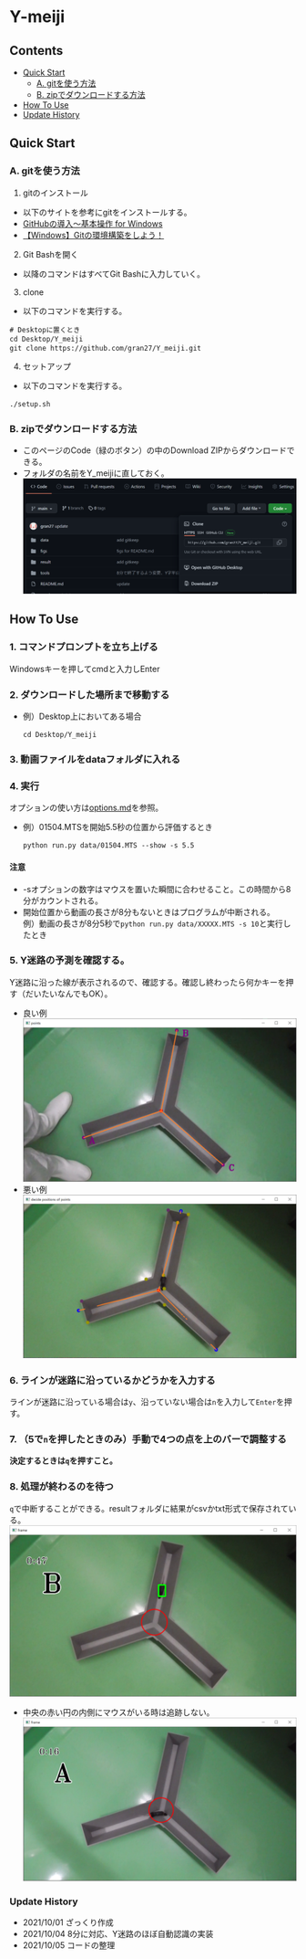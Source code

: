 # Y-meiji
## Contents
* [Quick Start](#quick-start)
	* [A. gitを使う方法](#A.-gitを使う方法)
	* [B. zipでダウンロードする方法](#B.-zipでダウンロードする方法)
* [How To Use](#how-to-use)
* [Update History](#update-history)
## Quick Start
### A. gitを使う方法
1. gitのインストール
- 以下のサイトを参考にgitをインストールする。
- [GitHubの導入〜基本操作 for Windows](https://qiita.com/Kenta-Okuda/items/c3dcd60a80a82147e1bf)
- [【Windows】Gitの環境構築をしよう！](https://prog-8.com/docs/git-env-win)
2. Git Bashを開く
- 以降のコマンドはすべてGit Bashに入力していく。
3. clone
- 以下のコマンドを実行する。
```
# Desktopに置くとき
cd Desktop/Y_meiji
git clone https://github.com/gran27/Y_meiji.git
```
4. セットアップ
- 以下のコマンドを実行する。
```
./setup.sh
```
### B. zipでダウンロードする方法
- このページのCode（緑のボタン）の中のDownload ZIPからダウンロードできる。
- フォルダの名前をY_meijiに直しておく。
![savezip](https://github.com/gran27/Y_meiji/blob/main/figs/savezip.png)

## How To Use
### 1. コマンドプロンプトを立ち上げる
Windowsキーを押してcmdと入力しEnter
### 2. ダウンロードした場所まで移動する
- 例）Desktop上においてある場合
  ```
  cd Desktop/Y_meiji
  ```
### 3. 動画ファイルをdataフォルダに入れる
### 4. 実行
オプションの使い方は[options.md](docs/options.md)を参照。
- 例）01504.MTSを開始5.5秒の位置から評価するとき
  ```
  python run.py data/01504.MTS --show -s 5.5
  ```
#### 注意
- -sオプションの数字はマウスを置いた瞬間に合わせること。この時間から8分がカウントされる。
- 開始位置から動画の長さが8分もないときはプログラムが中断される。  
  例）動画の長さが8分5秒で`python run.py data/XXXXX.MTS -s 10`と実行したとき
### 5. Y迷路の予測を確認する。
Y迷路に沿った線が表示されるので、確認する。確認し終わったら何かキーを押す（だいたいなんでもOK）。
- 良い例
![example_Y](https://github.com/gran27/Y_meiji/blob/main/figs/points_auto.png)
- 悪い例
![example_Y](https://github.com/gran27/Y_meiji/blob/main/figs/points_auto_bad.png)
### 6. ラインが迷路に沿っているかどうかを入力する
ラインが迷路に沿っている場合は`y`、沿っていない場合は`n`を入力して`Enter`を押す。
### 7. （5で`n`を押したときのみ）手動で4つの点を上のバーで調整する
**決定するときは`q`を押すこと。**
### 8. 処理が終わるのを待つ
`q`で中断することができる。resultフォルダに結果がcsvかtxt形式で保存されている。
![example](https://github.com/gran27/Y_meiji/blob/main/figs/ex_show.png)
- 中央の赤い円の内側にマウスがいる時は追跡しない。
![red circle](https://github.com/gran27/Y_meiji/blob/main/figs/incircle.png)

### Update History
- 2021/10/01 ざっくり作成
- 2021/10/04 8分に対応、Y迷路のほぼ自動認識の実装
- 2021/10/05 コードの整理
